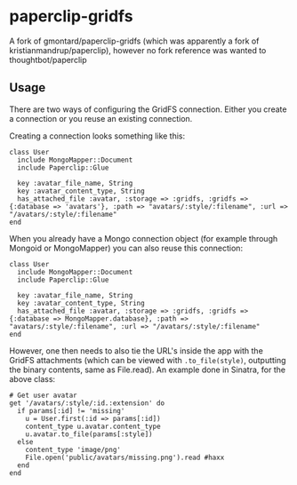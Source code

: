 paperclip-gridfs
================

A fork of gmontard/paperclip-gridfs (which was apparently a fork of kristianmandrup/paperclip), however no fork reference was wanted to thoughtbot/paperclip

## Usage

There are two ways of configuring the GridFS connection. Either you create a connection or you reuse an existing connection.

Creating a connection looks something like this:

    class User
      include MongoMapper::Document
      include Paperclip::Glue

      key :avatar_file_name, String
      key :avatar_content_type, String
      has_attached_file :avatar, :storage => :gridfs, :gridfs => {:database => 'avatars'}, :path => "avatars/:style/:filename", :url => "/avatars/:style/:filename"
    end

When you already have a Mongo connection object (for example through Mongoid or MongoMapper) you can also reuse this connection:

    class User
      include MongoMapper::Document
      include Paperclip::Glue

      key :avatar_file_name, String
      key :avatar_content_type, String
      has_attached_file :avatar, :storage => :gridfs, :gridfs => {:database => MongoMapper.database}, :path => "avatars/:style/:filename", :url => "/avatars/:style/:filename"
    end

However, one then needs to also tie the URL's inside the app with the GridFS attachments (which can be viewed with `.to_file(style)`, outputting the binary contents, same as File.read). An example done in Sinatra, for the above class:

    # Get user avatar
    get '/avatars/:style/:id.:extension' do
      if params[:id] != 'missing'
        u = User.first(:id => params[:id])
        content_type u.avatar.content_type
        u.avatar.to_file(params[:style])
      else
        content_type 'image/png'
        File.open('public/avatars/missing.png').read #haxx
      end
    end

